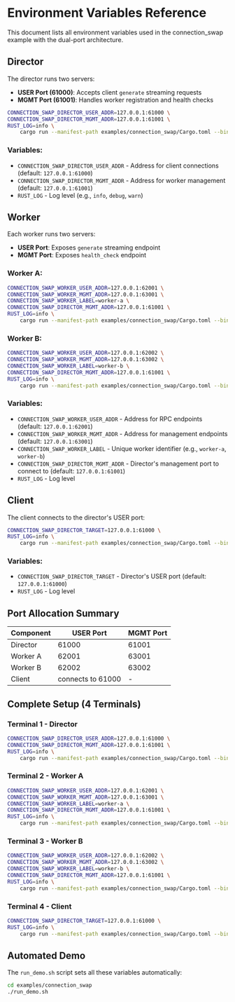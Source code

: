 # Environment Variables Reference

This document lists all environment variables used in the connection_swap example with the dual-port architecture.

## Director

The director runs two servers:
- **USER Port (61000)**: Accepts client `generate` streaming requests
- **MGMT Port (61001)**: Handles worker registration and health checks

```bash
CONNECTION_SWAP_DIRECTOR_USER_ADDR=127.0.0.1:61000 \
CONNECTION_SWAP_DIRECTOR_MGMT_ADDR=127.0.0.1:61001 \
RUST_LOG=info \
    cargo run --manifest-path examples/connection_swap/Cargo.toml --bin director
```

### Variables:
- `CONNECTION_SWAP_DIRECTOR_USER_ADDR` - Address for client connections (default: `127.0.0.1:61000`)
- `CONNECTION_SWAP_DIRECTOR_MGMT_ADDR` - Address for worker management (default: `127.0.0.1:61001`)
- `RUST_LOG` - Log level (e.g., `info`, `debug`, `warn`)

## Worker

Each worker runs two servers:
- **USER Port**: Exposes `generate` streaming endpoint
- **MGMT Port**: Exposes `health_check` endpoint

### Worker A:
```bash
CONNECTION_SWAP_WORKER_USER_ADDR=127.0.0.1:62001 \
CONNECTION_SWAP_WORKER_MGMT_ADDR=127.0.0.1:63001 \
CONNECTION_SWAP_WORKER_LABEL=worker-a \
CONNECTION_SWAP_DIRECTOR_MGMT_ADDR=127.0.0.1:61001 \
RUST_LOG=info \
    cargo run --manifest-path examples/connection_swap/Cargo.toml --bin worker
```

### Worker B:
```bash
CONNECTION_SWAP_WORKER_USER_ADDR=127.0.0.1:62002 \
CONNECTION_SWAP_WORKER_MGMT_ADDR=127.0.0.1:63002 \
CONNECTION_SWAP_WORKER_LABEL=worker-b \
CONNECTION_SWAP_DIRECTOR_MGMT_ADDR=127.0.0.1:61001 \
RUST_LOG=info \
    cargo run --manifest-path examples/connection_swap/Cargo.toml --bin worker
```

### Variables:
- `CONNECTION_SWAP_WORKER_USER_ADDR` - Address for RPC endpoints (default: `127.0.0.1:62001`)
- `CONNECTION_SWAP_WORKER_MGMT_ADDR` - Address for management endpoints (default: `127.0.0.1:63001`)
- `CONNECTION_SWAP_WORKER_LABEL` - Unique worker identifier (e.g., `worker-a`, `worker-b`)
- `CONNECTION_SWAP_DIRECTOR_MGMT_ADDR` - Director's management port to connect to (default: `127.0.0.1:61001`)
- `RUST_LOG` - Log level

## Client

The client connects to the director's USER port:

```bash
CONNECTION_SWAP_DIRECTOR_TARGET=127.0.0.1:61000 \
RUST_LOG=info \
    cargo run --manifest-path examples/connection_swap/Cargo.toml --bin client
```

### Variables:
- `CONNECTION_SWAP_DIRECTOR_TARGET` - Director's USER port (default: `127.0.0.1:61000`)
- `RUST_LOG` - Log level

## Port Allocation Summary

| Component   | USER Port | MGMT Port |
|-------------|-----------|-----------|
| Director    | 61000     | 61001     |
| Worker A    | 62001     | 63001     |
| Worker B    | 62002     | 63002     |
| Client      | connects to 61000 | - |

## Complete Setup (4 Terminals)

### Terminal 1 - Director
```bash
CONNECTION_SWAP_DIRECTOR_USER_ADDR=127.0.0.1:61000 \
CONNECTION_SWAP_DIRECTOR_MGMT_ADDR=127.0.0.1:61001 \
RUST_LOG=info \
    cargo run --manifest-path examples/connection_swap/Cargo.toml --bin director
```

### Terminal 2 - Worker A
```bash
CONNECTION_SWAP_WORKER_USER_ADDR=127.0.0.1:62001 \
CONNECTION_SWAP_WORKER_MGMT_ADDR=127.0.0.1:63001 \
CONNECTION_SWAP_WORKER_LABEL=worker-a \
CONNECTION_SWAP_DIRECTOR_MGMT_ADDR=127.0.0.1:61001 \
RUST_LOG=info \
    cargo run --manifest-path examples/connection_swap/Cargo.toml --bin worker
```

### Terminal 3 - Worker B
```bash
CONNECTION_SWAP_WORKER_USER_ADDR=127.0.0.1:62002 \
CONNECTION_SWAP_WORKER_MGMT_ADDR=127.0.0.1:63002 \
CONNECTION_SWAP_WORKER_LABEL=worker-b \
CONNECTION_SWAP_DIRECTOR_MGMT_ADDR=127.0.0.1:61001 \
RUST_LOG=info \
    cargo run --manifest-path examples/connection_swap/Cargo.toml --bin worker
```

### Terminal 4 - Client
```bash
CONNECTION_SWAP_DIRECTOR_TARGET=127.0.0.1:61000 \
RUST_LOG=info \
    cargo run --manifest-path examples/connection_swap/Cargo.toml --bin client
```

## Automated Demo

The `run_demo.sh` script sets all these variables automatically:

```bash
cd examples/connection_swap
./run_demo.sh
```
